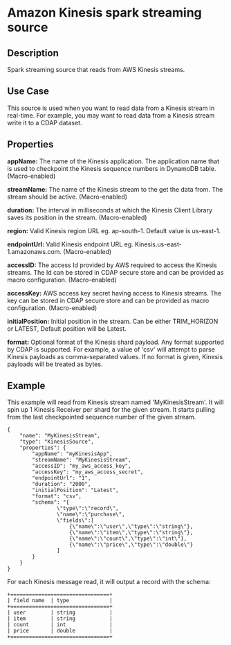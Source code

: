 # Amazon Kinesis spark streaming source

Description
-----------
Spark streaming source that reads from AWS Kinesis streams.

Use Case
--------
This source is used when you want to read data from a Kinesis stream in real-time. For example, you may want to read
data from a Kinesis stream write it to a CDAP dataset.

Properties
----------
**appName:** The name of the Kinesis application. The application name that is used to checkpoint the Kinesis sequence
numbers in DynamoDB table. (Macro-enabled)

**streamName:** The name of the Kinesis stream to the get the data from. The stream should be active. (Macro-enabled)

**duration:** The interval in milliseconds at which the Kinesis Client Library saves its position in the stream.
(Macro-enabled)

**region:** Valid Kinesis region URL eg. ap-south-1. Default value is us-east-1.

**endpointUrl:** Valid Kinesis endpoint URL eg. Kinesis.us-east-1.amazonaws.com. (Macro-enabled)

**accessID:** The access Id provided by AWS required to access the Kinesis streams. The Id can be stored in CDAP secure
store and can be provided as macro configuration. (Macro-enabled)

**accessKey:** AWS access key secret having access to Kinesis streams. The key can be stored in CDAP secure store and
can be provided as macro configuration. (Macro-enabled)

**initialPosition:** Initial position in the stream. Can be either TRIM_HORIZON or LATEST, Default position will be
Latest.

**format:** Optional format of the Kinesis shard payload. Any format supported by CDAP is supported. For example, a
value of 'csv' will attempt to parse Kinesis payloads as comma-separated values. If no format is given, Kinesis payloads
will be treated as bytes.

Example
-------
This example will read from Kinesis stream named 'MyKinesisStream'. It will spin up 1 Kinesis Receiver per shard for the
given stream. It starts pulling from the last checkpointed sequence number of the given stream.

    {
        "name": "MyKinesisStream",
        "type": "KinesisSource",
        "properties": {
            "appName": "myKinesisApp",
            "streamName": "MyKinesisStream",
            "accessID": "my_aws_access_key",
            "accessKey": "my_aws_access_secret",
            "endpointUrl": "1",
            "duration": "2000",
            "initialPosition": "Latest",
            "format": "csv",
            "schema": "{
                    \"type\":\"record\",
                    \"name\":\"purchase\",
                    \"fields\":[
                        {\"name\":\"user\",\"type\":\"string\"},
                        {\"name\":\"item\",\"type\":\"string\"},
                        {\"name\":\"count\",\"type\":\"int\"},
                        {\"name\":\"price\",\"type\":\"double\"}
                    ]
            }
        }
    }

For each Kinesis message read, it will output a record with the schema:

    +================================+
    | field name  | type             |
    +================================+
    | user        | string           |
    | item        | string           |
    | count       | int              |
    | price       | double           |
    +================================+
